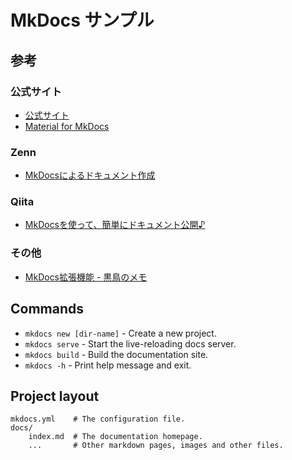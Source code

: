 # MkDocs サンプル

## 参考

### 公式サイト

- [公式サイト](https://www.mkdocs.org)
- [Material for MkDocs](https://squidfunk.github.io/mkdocs-material/)

### Zenn

- [MkDocsによるドキュメント作成](https://zenn.dev/mebiusbox/articles/81d977a72cee01)

### Qiita

- [MkDocsを使って、簡単にドキュメント公開♪](https://qiita.com/yagizo/items/fef66728f97b866a3bee)

### その他

- [MkDocs拡張機能 - 黒鳥のメモ](https://kurotorimkdocs.gitlab.io/kurotorimemo/040-Documents/MkDocs/Extension/)

## Commands

- `mkdocs new [dir-name]` - Create a new project.
- `mkdocs serve` - Start the live-reloading docs server.
- `mkdocs build` - Build the documentation site.
- `mkdocs -h` - Print help message and exit.

## Project layout

    mkdocs.yml    # The configuration file.
    docs/
        index.md  # The documentation homepage.
        ...       # Other markdown pages, images and other files.
